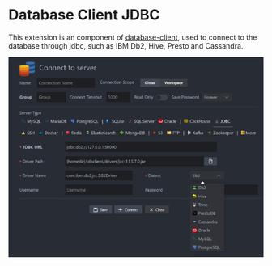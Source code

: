 # Database Client JDBC

This extension is an component of [database-client](https://marketplace.visualstudio.com/items?itemName=cweijan.vscode-mysql-client2), used to connect to the database through jdbc, such as IBM Db2, Hive, Presto and Cassandra.

![1702302967898](image/README/1702302967898.png)
